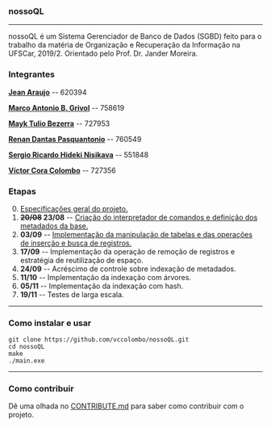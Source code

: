 ### nossoQL

***

nossoQL é um Sistema Gerenciador de Banco de Dados (SGBD) feito para o trabalho da matéria de Organização e Recuperação da Informação na UFSCar, 2019/2. Orientado pelo Prof. Dr. Jander Moreira.

### Integrantes

[**Jean Araujo**](https://github.com/jeanufscar) -- 620394

[**Marco Antonio B. Grivol**](https://github.com/marcogrivol) -- 758619

[**Mayk Tulio Bezerra**](https://github.com/mayktu) -- 727953

[**Renan Dantas Pasquantonio**](https://github.com/renandantasp) -- 760549

[**Sergio Ricardo Hideki Nisikava**](https://github.com/hidekisrn) -- 551848

[**Víctor Cora Colombo**](https://github.com/vccolombo) -- 727356


### Etapas
0. [Especificações geral do projeto.](https://drive.ufscar.br/d/e0f30c670f/files/?p=/2019.08.09-__projeto__-especificacao_projeto.pdf)
1. **~~20/08~~ 23/08** -- [Criação do interpretador de comandos e definição dos metadados da base.](https://drive.ufscar.br/d/e0f30c670f/files/?p=/2019.08.20-__projeto__-comandos_e_metadados.pdf)
2. **03/09** -- [Implementação da manipulação de tabelas e das operações de inserção e busca de registros.](https://bit.ly/2ZaRJ2W)
3. **17/09** -- Implementação da operação de remoção de registros e estratégia de reutilização de espaço.
4. **24/09** -- Acréscimo de controle sobre indexação de metadados.
5. **11/10** -- Implementação da indexação com árvores.
6. **05/11** -- Implementação da indexação com hash.
7. **19/11** -- Testes de larga escala. 

***

### Como instalar e usar

```
git clone https://github.com/vccolombo/nossoQL.git
cd nossoQL
make
./main.exe
```

***

### Como contribuir

Dê uma olhada no [CONTRIBUTE.md](CONTRIBUTE.md) para saber como contribuir com o projeto.
